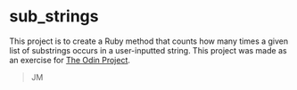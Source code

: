 # sub_strings
This project is to create a Ruby method that counts how many times a given list of substrings occurs in a user-inputted string.
This project was made as an exercise for [The Odin Project](https://www.theodinproject.com/lessons/ruby-sub-strings).
> JM